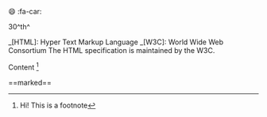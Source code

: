 :smile:
:fa-car:

30^th^


_[HTML]: Hyper Text Markup Language
_[W3C]: World Wide Web Consortium
The HTML specification
is maintained by the W3C.

Content [^1]
[^1]: Hi! This is a footnote

==marked==
